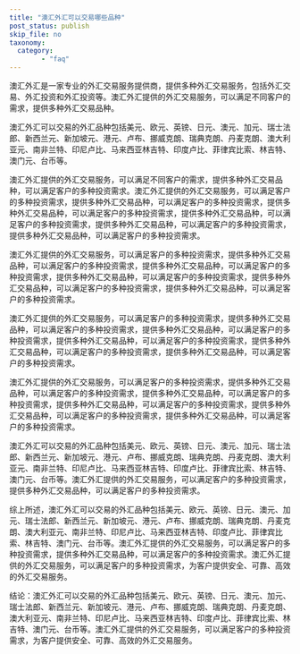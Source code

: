 ```yaml
---
title: "澳汇外汇可以交易哪些品种"
post_status: publish
skip_file: no
taxonomy:
  category:
        - "faq"
---
```


澳汇外汇是一家专业的外汇交易服务提供商，提供多种外汇交易服务，包括外汇交易、外汇投资和外汇投资等。澳汇外汇提供的外汇交易服务，可以满足不同客户的需求，提供多种外汇交易品种。

澳汇外汇可以交易的外汇品种包括美元、欧元、英镑、日元、澳元、加元、瑞士法郎、新西兰元、新加坡元、港元、卢布、挪威克朗、瑞典克朗、丹麦克朗、澳大利亚元、南非兰特、印尼卢比、马来西亚林吉特、印度卢比、菲律宾比索、林吉特、澳门元、台币等。

澳汇外汇提供的外汇交易服务，可以满足不同客户的需求，提供多种外汇交易品种，可以满足客户的多种投资需求。澳汇外汇提供的外汇交易服务，可以满足客户的多种投资需求，提供多种外汇交易品种，可以满足客户的多种投资需求，提供多种外汇交易品种，可以满足客户的多种投资需求，提供多种外汇交易品种，可以满足客户的多种投资需求，提供多种外汇交易品种，可以满足客户的多种投资需求，提供多种外汇交易品种，可以满足客户的多种投资需求。

澳汇外汇提供的外汇交易服务，可以满足客户的多种投资需求，提供多种外汇交易品种，可以满足客户的多种投资需求，提供多种外汇交易品种，可以满足客户的多种投资需求，提供多种外汇交易品种，可以满足客户的多种投资需求，提供多种外汇交易品种，可以满足客户的多种投资需求，提供多种外汇交易品种，可以满足客户的多种投资需求。

澳汇外汇提供的外汇交易服务，可以满足客户的多种投资需求，提供多种外汇交易品种，可以满足客户的多种投资需求，提供多种外汇交易品种，可以满足客户的多种投资需求，提供多种外汇交易品种，可以满足客户的多种投资需求，提供多种外汇交易品种，可以满足客户的多种投资需求，提供多种外汇交易品种，可以满足客户的多种投资需求。

澳汇外汇提供的外汇交易服务，可以满足客户的多种投资需求，提供多种外汇交易品种，可以满足客户的多种投资需求，提供多种外汇交易品种，可以满足客户的多种投资需求，提供多种外汇交易品种，可以满足客户的多种投资需求，提供多种外汇交易品种，可以满足客户的多种投资需求，提供多种外汇交易品种，可以满足客户的多种投资需求。

澳汇外汇可以交易的外汇品种包括美元、欧元、英镑、日元、澳元、加元、瑞士法郎、新西兰元、新加坡元、港元、卢布、挪威克朗、瑞典克朗、丹麦克朗、澳大利亚元、南非兰特、印尼卢比、马来西亚林吉特、印度卢比、菲律宾比索、林吉特、澳门元、台币等。澳汇外汇提供的外汇交易服务，可以满足客户的多种投资需求，提供多种外汇交易品种，可以满足客户的多种投资需求。

综上所述，澳汇外汇可以交易的外汇品种包括美元、欧元、英镑、日元、澳元、加元、瑞士法郎、新西兰元、新加坡元、港元、卢布、挪威克朗、瑞典克朗、丹麦克朗、澳大利亚元、南非兰特、印尼卢比、马来西亚林吉特、印度卢比、菲律宾比索、林吉特、澳门元、台币等。澳汇外汇提供的外汇交易服务，可以满足客户的多种投资需求，提供多种外汇交易品种，可以满足客户的多种投资需求。澳汇外汇提供的外汇交易服务，可以满足客户的多种投资需求，为客户提供安全、可靠、高效的外汇交易服务。

结论：澳汇外汇可以交易的外汇品种包括美元、欧元、英镑、日元、澳元、加元、瑞士法郎、新西兰元、新加坡元、港元、卢布、挪威克朗、瑞典克朗、丹麦克朗、澳大利亚元、南非兰特、印尼卢比、马来西亚林吉特、印度卢比、菲律宾比索、林吉特、澳门元、台币等。澳汇外汇提供的外汇交易服务，可以满足客户的多种投资需求，为客户提供安全、可靠、高效的外汇交易服务。
